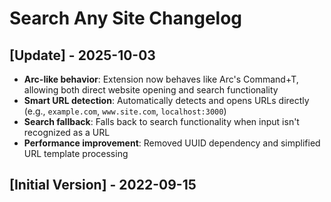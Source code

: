 # Search Any Site Changelog

## [Update] - 2025-10-03

- **Arc-like behavior**: Extension now behaves like Arc's Command+T, allowing both direct website opening and search functionality
- **Smart URL detection**: Automatically detects and opens URLs directly (e.g., `example.com`, `www.site.com`, `localhost:3000`)
- **Search fallback**: Falls back to search functionality when input isn't recognized as a URL
- **Performance improvement**: Removed UUID dependency and simplified URL template processing

## [Initial Version] - 2022-09-15
